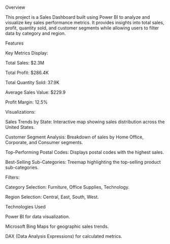 Overview

This project is a Sales Dashboard built using Power BI to analyze and visualize key sales performance metrics. It provides insights into total sales, profit, quantity sold, and customer segments while allowing users to filter data by category and region.

Features

Key Metrics Display:

Total Sales: $2.3M

Total Profit: $286.4K

Total Quantity Sold: 37.9K

Average Sales Value: $229.9

Profit Margin: 12.5%

Visualizations:

Sales Trends by State: Interactive map showing sales distribution across the United States.

Customer Segment Analysis: Breakdown of sales by Home Office, Corporate, and Consumer segments.

Top-Performing Postal Codes: Displays postal codes with the highest sales.

Best-Selling Sub-Categories: Treemap highlighting the top-selling product sub-categories.

Filters:

Category Selection: Furniture, Office Supplies, Technology.

Region Selection: Central, East, South, West.

Technologies Used

Power BI for data visualization.

Microsoft Bing Maps for geographic sales trends.

DAX (Data Analysis Expressions) for calculated metrics.
